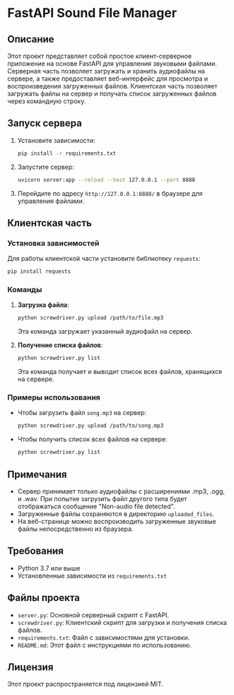 # FastAPI Sound File Manager

## Описание

Этот проект представляет собой простое клиент-серверное приложение на основе FastAPI для управления звуковыми файлами. Серверная часть позволяет загружать и хранить аудиофайлы на сервере, а также предоставляет веб-интерфейс для просмотра и воспроизведения загруженных файлов. Клиентская часть позволяет загружать файлы на сервер и получать список загруженных файлов через командную строку.

## Запуск сервера

1. Установите зависимости:
   ```bash
   pip install -r requirements.txt
   ```

2. Запустите сервер:
   ```bash
   uvicorn server:app --reload --host 127.0.0.1 --port 8888
   ```

3. Перейдите по адресу `http://127.0.0.1:8888/` в браузере для управления файлами.

## Клиентская часть

### Установка зависимостей

Для работы клиентской части установите библиотеку `requests`:
```bash
pip install requests
```

### Команды

1. **Загрузка файла**:
   ```bash
   python screwdriver.py upload /path/to/file.mp3
   ```
   Эта команда загружает указанный аудиофайл на сервер.

2. **Получение списка файлов**:
   ```bash
   python screwdriver.py list
   ```
   Эта команда получает и выводит список всех файлов, хранящихся на сервере.

### Примеры использования

- Чтобы загрузить файл `song.mp3` на сервер:
  ```bash
  python screwdriver.py upload /path/to/song.mp3
  ```

- Чтобы получить список всех файлов на сервере:
  ```bash
  python screwdriver.py list
  ```

## Примечания

- Сервер принимает только аудиофайлы с расширениями .mp3, .ogg, и .wav. При попытке загрузить файл другого типа будет отображаться сообщение "Non-audio file detected".
- Загруженные файлы сохраняются в директорию `uploaded_files`.
- На веб-странице можно воспроизводить загруженные звуковые файлы непосредственно из браузера.

## Требования

- Python 3.7 или выше
- Установленные зависимости из `requirements.txt`

## Файлы проекта

- `server.py`: Основной серверный скрипт с FastAPI.
- `screwdriver.py`: Клиентский скрипт для загрузки и получения списка файлов.
- `requirements.txt`: Файл с зависимостями для установки.
- `README.md`: Этот файл с инструкциями по использованию.

## Лицензия

Этот проект распространяется под лицензией MIT.

